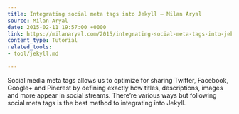 ```yaml
---
title: Integrating social meta tags into Jekyll — Milan Aryal
source: Milan Aryal
date: 2015-02-11 19:57:00 +0000
link: https://milanaryal.com/2015/integrating-social-meta-tags-into-jekyll/
content_type: Tutorial
related_tools:
- tool/jekyll.md

---
```

Social media meta tags allows us to optimize for sharing Twitter, Facebook, Google+ and Pinerest by defining exactly how titles, descriptions, images and more appear in social streams. There’re various ways but following social meta tags is the best method to integrating into Jekyll.